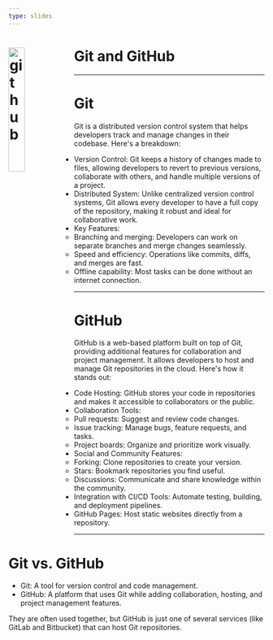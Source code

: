 ```yaml
---
type: slides
---
```


<div><h1><img src="https://upload.wikimedia.org/wikipedia/commons/9/91/Octicons-mark-github.svg" alt="github" width=25% align="left"/> Git and GitHub</h1></div>

---
# Git

Git is a distributed version control system that helps developers track and manage changes in their codebase. Here's a breakdown:

* Version Control: Git keeps a history of changes made to files, allowing developers to revert to previous versions, collaborate with others, and handle multiple versions of a project.
* Distributed System: Unlike centralized version control systems, Git allows every developer to have a full copy of the repository, making it robust and ideal for collaborative work.
* Key Features:
  * Branching and merging: Developers can work on separate branches and merge changes seamlessly.
  * Speed and efficiency: Operations like commits, diffs, and merges are fast.
  * Offline capability: Most tasks can be done without an internet connection.


---

# GitHub

GitHub is a web-based platform built on top of Git, providing additional features for collaboration and project management. It allows developers to host and manage Git repositories in the cloud. Here's how it stands out:

* Code Hosting: GitHub stores your code in repositories and makes it accessible to collaborators or the public.
* Collaboration Tools:
  * Pull requests: Suggest and review code changes.
  * Issue tracking: Manage bugs, feature requests, and tasks.
  * Project boards: Organize and prioritize work visually.
* Social and Community Features:
  * Forking: Clone repositories to create your version.
  * Stars: Bookmark repositories you find useful.
  * Discussions: Communicate and share knowledge within the community.
* Integration with CI/CD Tools: Automate testing, building, and deployment pipelines.
* GitHub Pages: Host static websites directly from a repository.

---

# Git vs. GitHub

* Git: A tool for version control and code management.
* GitHub: A platform that uses Git while adding collaboration, hosting, and project management features.

They are often used together, but GitHub is just one of several services (like GitLab and Bitbucket) that can host Git repositories.

